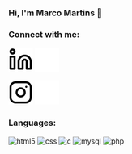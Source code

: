 ### Hi, I'm Marco Martins 👋

### Connect with me:

[![website](./img/linkedin-light.svg)](https://www.linkedin.com/in/marcomartins9#gh-light-mode-only)
[![website](./img/linkedin-dark.svg)](https://www.linkedin.com/in/marcomartins9#gh-dark-mode-only)
&nbsp;&nbsp;

[![website](./img/instagram-light.svg)](https://www.instagram.com/__marcomartins__#gh-light-mode-only)
[![website](./img/instagram-dark.svg)](https://www.instagram.com/__marcomartins__#gh-dark-mode-only)

### Languages:
<div style="display: inline_block">
  <img align="center" alt="html5" src="https://img.shields.io/badge/HTML5-E34F26?style=for-the-badge&logo=html5&logoColor=white" />
  <img align="center" alt="css" src="https://img.shields.io/badge/CSS3-1572B6?style=for-the-badge&logo=css3&logoColor=white" />
  <img align="center" alt="c" src="https://img.shields.io/badge/C Linguagem de programação-4800FF?style=for-the-badge&logo=c&logoColor=9CBDF7" />
  <img align="center" alt="mysql" src="https://img.shields.io/badge/MySQL-20232A?style=for-the-badge&logo=mysql&logoColor=61DAFB" />
  <img align="center" alt="php" src="https://img.shields.io/badge/php-B5C9E2?style=for-the-badge&logo=php&logoColor=5C718C" />
</div><br/>




